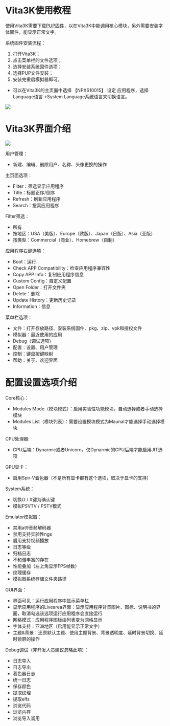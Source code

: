 # Vita3K使用教程
使用Vita3K需要下载[PUP固件](http://dus01.psv.update.playstation.net/update/psv/image/2019_0924/rel_034ab948bbf1a002e0a058c602184b32/PSVUPDAT.PUP)，以在Vita3K中能调用核心模块，另外需要安装字体固件，能显示正常文字。

系统固件安装流程：
1. 打开Vita3K；
2. 点击菜单栏的文件选项；
3. 选择安装系统固件选项；
4. 选择PUP文件安装；
5. 安装完重启模拟器即可。

- 可以在Vita3K的主页面中选择 【NPXS10015】 设定 应用程序，选择Language语言->System Language系统语言来切换语言。

![](https://user-images.githubusercontent.com/61804715/131735493-7b80ae2e-dfe0-4d83-bcc8-454fb5d0873d.png)


# Vita3K界面介绍
![](https://user-images.githubusercontent.com/61804715/131706598-114cd931-e30c-4da3-a1cd-17270b749aee.png)

用户管理：
- 新建、编辑、删除用户、名称、头像更换的操作

主页面选项：
- Filter：筛选显示应用程序
- Title：标题正序/倒序
- Refresh：刷新应用程序
- Search：搜索应用程序

Filter筛选：
- 所有
- 按地区：USA（美版）、Europe（欧版）、Japan（日版）、Asia（亚版）
- 按类型：Commercial（商业）、Homebrew（自制）

应用程序右键选项：
- Boot：运行
- Check APP Compatibility：检查应用程序兼容性
- Copy APP Info：复制应用程序信息
- Custom Config：自定义配置
- Open Folder：打开文件夹
- Delete：删除
- Update History：更新历史记录
- Information：信息

菜单栏选项：
- 文件：打开存放路径、安装系统固件、pkg、zip、vpk和授权文件
- 模拟器：最近使用的应用
- Debug（调试选项）
- 配置：设置、用户管理
- 控制：键盘按键映射
- 帮助：关于、欢迎界面

# 配置设置选项介绍
Core核心：
- Modules Mode（模块模式）：启用实验性功能模块，自动选择或者手动选择模块
- Modules List（模块列表）：需要设置模块模式为Maunal才能选择手动选择模块

CPU处理器:
- CPU后端：Dynarmic或者Unicorn，仅Dynarmic的CPU后端才能启用JIT选项

GPU显卡：
- 启用Spir-V着色器（不是所有显卡都有这个选项，取决于显卡的支持）

System系统：
- 切换O / X键为确认键
- 模拟PSVTV / PSTV模式

Emulator模拟器：
- 禁用at9音频解码器
- 禁用支持实验性ngs
- 启用支持视频播放
- 日志等级
- 归档日志
- 不和谐丰富的存在
- 性能叠加（左上角显示FPS帧数）
- 纹理缓存
- 模拟器系统存储文件夹路径

GUI界面：
- 界面可见：运行应用程序中显示菜单栏
- 显示应用程序的Livearea界面：显示应用程序背景图片、图标、说明书的界面，取消勾选该选项运行应用程序会直接运行
- 网格模式：应用程序图标由列表变为网格显示
- 字体支持：亚洲地区（启用能显示正常文字）
- 主题&背景：还原默认主题、使用主题背景、背景透明度、延时背景切换、延时锁屏的操作

Debug调试（非开发人员建议忽略此项）：
- 日志导入
- 日志导出
- 着色器日志
- 统一日志
- 保存颜色
- 提取纹理
- 提取elfs
- 浏览代码
- 浏览内存
- 浏览导入调用
